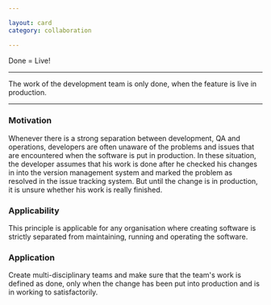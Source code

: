 ```yaml
---

layout: card
category: collaboration

---
```


Done = Live!

---

The work of the development team is only done, when the feature is live in production.

---

### Motivation

Whenever there is a strong separation between development, QA and operations, developers are often unaware of the problems and issues that are encountered when the software is put in production. In these situation, the developer assumes that his work is done after he checked his changes in into the version management system and marked the problem as resolved in the issue tracking system. But until the change is in production, it is unsure whether his work is really finished.

### Applicability

This principle is applicable for any organisation where creating software is strictly separated from maintaining, running and operating the software.

### Application

Create multi-disciplinary teams and make sure that the team's work is defined as done, only when the change has been put into production and is in working to satisfactorily.
